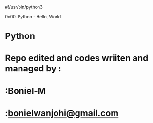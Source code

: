 #!/usr/bin/python3

0x00. Python - Hello, World

#	Python
#	Repo edited and codes wriiten and managed by :
#							:Boniel-M
#							:bonielwanjohi@gmail.com

